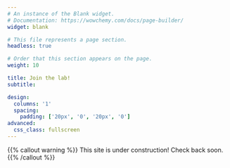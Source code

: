 ```yaml
---
# An instance of the Blank widget.
# Documentation: https://wowchemy.com/docs/page-builder/
widget: blank

# This file represents a page section.
headless: true

# Order that this section appears on the page.
weight: 10

title: Join the lab!
subtitle:

design:
  columns: '1'
  spacing:
    padding: ['20px', '0', '20px', '0']
advanced:
  css_class: fullscreen
---
```


{{% callout warning %}}
This site is under construction! Check back soon.
{{% /callout %}}
